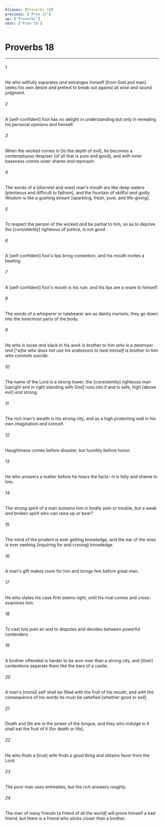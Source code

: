 ```yaml
---
Aliases: [Proverbs 18]
previous: ['Prov 17']
up: ['Proverbs']
next: ['Prov 19']
---
```

# Proverbs 18

***














###### 1 






He who willfully separates _and_ estranges himself [from God and man] seeks his own desire _and_ pretext to break out against all wise _and_ sound judgment. 













###### 2 






A [self-confident] fool has no delight in understanding but only in revealing his personal opinions _and_ himself. 













###### 3 






When the wicked comes in [to the depth of evil], he becomes a contemptuous despiser [of all that is pure and good], and with inner baseness comes outer shame _and_ reproach. 













###### 4 






The words of a [discreet and wise] man's mouth are like deep waters [plenteous and difficult to fathom], and the fountain of skillful _and_ godly Wisdom is like a gushing stream [sparkling, fresh, pure, and life-giving]. 













###### 5 






To respect the person of the wicked _and_ be partial to him, so as to deprive the [consistently] righteous of justice, is not good. 













###### 6 






A [self-confident] fool's lips bring contention, and his mouth invites a beating. 













###### 7 






A [self-confident] fool's mouth is his ruin, and his lips are a snare to himself. 













###### 8 






The words of a whisperer _or_ talebearer are as dainty morsels; they go down into the innermost parts of the body. 













###### 9 






He who is loose _and_ slack in his work is brother to him who is a destroyer _and_ [^a]_he who does not use his endeavors to heal himself is brother to him who commits suicide_. 













###### 10 






The name of the Lord is a strong tower; the [consistently] righteous man [upright and in right standing with God] runs into it and is safe, high [above evil] _and_ strong. 













###### 11 






The rich man's wealth is his strong city, and as a high protecting wall in his own imagination _and_ conceit. 













###### 12 






Haughtiness comes before disaster, but humility before honor. 













###### 13 






He who answers a matter before he hears the facts--it is folly and shame to him. 













###### 14 






The strong spirit of a man sustains him in bodily pain _or_ trouble, but a weak _and_ broken spirit who can raise up _or_ bear? 













###### 15 






The mind of the prudent is ever getting knowledge, and the ear of the wise is ever seeking (inquiring for and craving) knowledge. 













###### 16 






A man's gift makes room for him and brings him before great men. 













###### 17 






He who states his case first seems right, until his rival comes and cross-examines him. 













###### 18 






To cast lots puts an end to disputes and decides between powerful contenders. 













###### 19 






A brother offended is harder to be won over than a strong city, and [their] contentions separate them like the bars of a castle. 













###### 20 






A man's [moral] self shall be filled with the fruit of his mouth; and with the consequence of his words he must be satisfied [whether good or evil]. 













###### 21 






Death and life are in the power of the tongue, and they who indulge in it shall eat the fruit of it [for death or life]. 













###### 22 






He who finds a [true] wife finds a good thing and obtains favor from the Lord. 













###### 23 






The poor man uses entreaties, but the rich answers roughly. 













###### 24 






The man of many friends [a friend of all the world] will prove himself a bad friend, but there is a friend who sticks closer than a brother.
